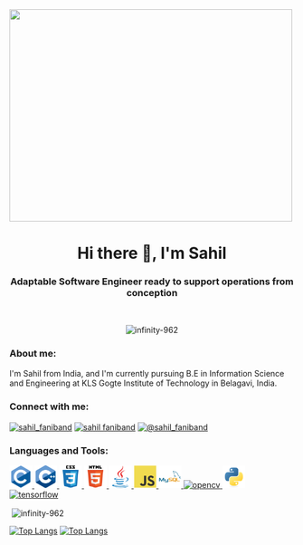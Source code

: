 

<img align="center" src="https://io-oi.me/images/hello-world.jpg" alt="" width="500" height="375" />
<h1 align="center">Hi there 👋, I'm Sahil</h1>
<h3 align="center">Adaptable Software Engineer ready to support operations from conception</h3>
<br>

<p align="center"> <img src="https://komarev.com/ghpvc/?username=infinity-962&label=Profile%20views&color=0e75b6&style=flat" alt="infinity-962" /> </p>
<h3 align="left">About me:</h3>
<p align="left">I'm Sahil from India, and I'm currently pursuing B.E in Information Science and Engineering at KLS Gogte Institute of Technology in Belagavi, India.
</p>

<h3 align="left">Connect with me:</h3>
<p align="left">
                <a href="https://twitter.com/sahil_faniband" target="blank"><img align="center" src="https://raw.githubusercontent.com/rahuldkjain/github-profile-readme-generator/master/src/images/icons/Social/twitter.svg" alt="sahil_faniband" height="30" width="40" /></a>
     <a href="https://linkedin.com/in/sahil faniband" target="blank"><img align="center" src="https://raw.githubusercontent.com/rahuldkjain/github-profile-readme-generator/master/src/images/icons/Social/linked-in-alt.svg" alt="sahil faniband" height="30" width="40" /></a>
     <a href="https://instagram.com/@sahil_faniband" target="blank"><img align="center" src="https://raw.githubusercontent.com/rahuldkjain/github-profile-readme-generator/master/src/images/icons/Social/instagram.svg" alt="@sahil_faniband" height="30" width="40" /></a>
</p>

<h3 align="left">Languages and Tools:</h3>
<p align="left"> <a href="https://www.cprogramming.com/" target="_blank" rel="noreferrer"> <img src="https://raw.githubusercontent.com/devicons/devicon/master/icons/c/c-original.svg" alt="c" width="40" height="40"/> </a>      <a href="https://www.w3schools.com/cpp/" target="_blank" rel="noreferrer"> <img src="https://raw.githubusercontent.com/devicons/devicon/master/icons/cplusplus/cplusplus-original.svg" alt="cplusplus" width="40" height="40"/> </a>      <a href="https://www.w3schools.com/css/" target="_blank" rel="noreferrer"> <img src="https://raw.githubusercontent.com/devicons/devicon/master/icons/css3/css3-original-wordmark.svg" alt="css3" width="40" height="40"/> </a>      <a href="https://www.w3.org/html/" target="_blank" rel="noreferrer"> <img src="https://raw.githubusercontent.com/devicons/devicon/master/icons/html5/html5-original-wordmark.svg" alt="html5" width="40" height="40"/> </a>      <a href="https://www.java.com" target="_blank" rel="noreferrer"> <img src="https://raw.githubusercontent.com/devicons/devicon/master/icons/java/java-original.svg" alt="java" width="40" height="40"/> </a>      <a href="https://developer.mozilla.org/en-US/docs/Web/JavaScript" target="_blank" rel="noreferrer"> <img src="https://raw.githubusercontent.com/devicons/devicon/master/icons/javascript/javascript-original.svg" alt="javascript" width="40" height="40"/> </a>      <a href="https://www.mysql.com/" target="_blank" rel="noreferrer"> <img src="https://raw.githubusercontent.com/devicons/devicon/master/icons/mysql/mysql-original-wordmark.svg" alt="mysql" width="40" height="40"/> </a>      <a href="https://opencv.org/" target="_blank" rel="noreferrer"> <img src="https://www.vectorlogo.zone/logos/opencv/opencv-icon.svg" alt="opencv" width="40" height="40"/> </a>      <a href="https://www.python.org" target="_blank" rel="noreferrer"> <img src="https://raw.githubusercontent.com/devicons/devicon/master/icons/python/python-original.svg" alt="python" width="40" height="40"/> </a>      <a href="https://www.tensorflow.org" target="_blank" rel="noreferrer"> <img src="https://www.vectorlogo.zone/logos/tensorflow/tensorflow-icon.svg" alt="tensorflow" width="40" height="40"/> </a> </p>



<p>&nbsp;<img align="center" src="https://github-readme-stats.vercel.app/api?username=infinity-962&show_icons=true&locale=en" alt="infinity-962" /></p>

[![Top Langs](https://github-readme-stats.vercel.app/api/top-langs/?username=infinity-962&show_icons=true&theme=dark#gh-dark-mode-only)](https://github.com/anuraghazra/github-readme-stats#gh-light-mode-only)
[![Top Langs](https://github-readme-stats.vercel.app/api/top-langs/?username=infinity-962&show_icons=true&theme=light#gh-light-mode-only)](https://github.com/anuraghazra/github-readme-stats#gh-dark-mode-only)










